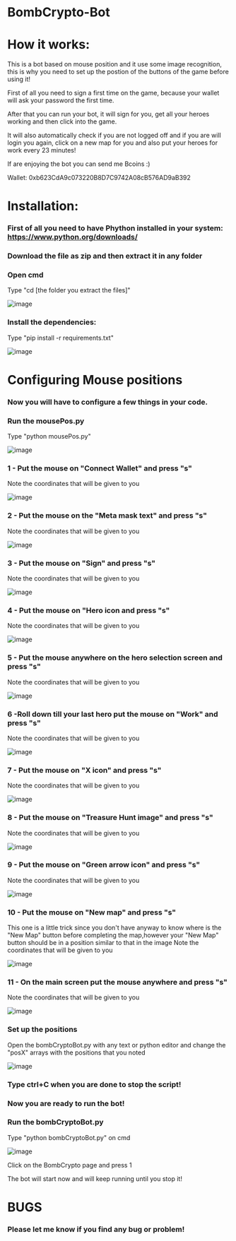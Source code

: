 # BombCrypto-Bot

# How it works:

This is a bot based on mouse position and it use some image recognition, this is why you need to set up the postion of the buttons of the game before using it!

First of all you need to sign a first time on the game, because your wallet will ask your password the first time.

After that you can run your bot, it will sign for you, get all your heroes working and then click into the game.

It will also automatically check if you are not logged off and if you are will login you again, click on a new map for you and also put your heroes for work every 23 minutes!

If are enjoying the bot you can send me Bcoins :)

Wallet: 0xb623CdA9c073220B8D7C9742A08cB576AD9aB392

# Installation:
### First of all you need to have Phython installed in your system: https://www.python.org/downloads/

### Download the file as zip and then extract it in any folder

### Open cmd
Type "cd [the folder you extract the files]"

![image](https://user-images.githubusercontent.com/77845346/142094138-3bbcbf3e-3973-40b1-a3df-86ac986ad2ca.png)


### Install the dependencies:
Type "pip install -r requirements.txt"

![image](https://user-images.githubusercontent.com/77845346/142118264-73e76c49-6186-404d-a0df-d06dc3981c40.png)


# Configuring Mouse positions

### Now you will have to configure a few things in your code.

### Run the mousePos.py
Type "python mousePos.py"

![image](https://user-images.githubusercontent.com/77845346/142094182-d3c3c7bd-1f17-4043-acba-a2e8ce879343.png)


### 1 - Put the mouse on "Connect Wallet" and press "s"
Note the coordinates that will be given to you

![image](https://user-images.githubusercontent.com/77845346/141885167-3de0f1df-1ff6-4102-b801-7c7e823a5b8d.png)


### 2 - Put the mouse on the "Meta mask text" and press "s"
Note the coordinates that will be given to you

![image](https://user-images.githubusercontent.com/77845346/141885196-43db2b9c-7172-4174-9b43-15d10d5cbadf.png)


### 3 - Put the mouse on "Sign" and press "s"
Note the coordinates that will be given to you

![image](https://user-images.githubusercontent.com/77845346/141885235-b165c9ac-d769-40f6-91c3-b00fbd911a94.png)


### 4 - Put the mouse on "Hero icon and press "s"
Note the coordinates that will be given to you

![image](https://user-images.githubusercontent.com/77845346/141887472-8209dd0b-91a5-440c-971c-dbd5f2fd6d72.png)


### 5 - Put the mouse anywhere on the hero selection screen and press "s"
Note the coordinates that will be given to you

![image](https://user-images.githubusercontent.com/77845346/141887514-185f04d1-1c9a-4ed4-b129-a80f6cf375bd.png)


### 6 -Roll down till your last hero put the mouse on "Work" and press "s"
Note the coordinates that will be given to you

![image](https://user-images.githubusercontent.com/77845346/141887561-fce5250e-217b-4845-b13b-7c7d986b8a18.png)



### 7 - Put the mouse on "X icon" and press "s"
Note the coordinates that will be given to you

![image](https://user-images.githubusercontent.com/77845346/141887589-8231c75f-f760-4a40-85f6-b84dc3cc0687.png)


### 8 - Put the mouse on "Treasure Hunt image" and press "s"
Note the coordinates that will be given to you

![image](https://user-images.githubusercontent.com/77845346/141887622-7a1bef8b-f4a0-4cc9-b849-7e6c78d04bd5.png)


### 9 - Put the mouse on "Green arrow icon" and press "s"
Note the coordinates that will be given to you

![image](https://user-images.githubusercontent.com/77845346/141887647-086f4d71-65a9-4db6-b1f1-2d37f2c9a3b0.png)


### 10 - Put the mouse on "New map" and press "s"
This one is a little trick since you don't have anyway to know where is the "New Map" button before
completing the map,however your "New Map" button should be in a position similar to that in the image
Note the coordinates that will be given to you

![image](https://user-images.githubusercontent.com/77845346/141887679-a53c4f98-5e5f-43bb-99bc-7aa595443c94.png)


### 11 - On the main screen put the mouse anywhere and press "s"
Note the coordinates that will be given to you

![image](https://user-images.githubusercontent.com/77845346/141887717-c9af50f5-41ae-4d52-bb86-4b1f02d2e8d5.png)


### Set up the positions
Open the bombCryptoBot.py with any text or python editor and change the "posX" arrays with the positions that you noted

![image](https://user-images.githubusercontent.com/77845346/141888098-ab06aac9-e634-4734-8943-75285dacd39c.png)

### Type ctrl+C when you are done to stop the script!

### Now you are ready to run the bot!

### Run the bombCryptoBot.py
Type "python bombCryptoBot.py" on cmd

![image](https://user-images.githubusercontent.com/77845346/142121275-9ed0f29b-ff33-4e8c-9a77-632bc58ddd58.png)


Click on the BombCrypto page and press 1

The bot will start now and will keep running until you stop it!

# BUGS

### Please let me know if you find any bug or problem!
